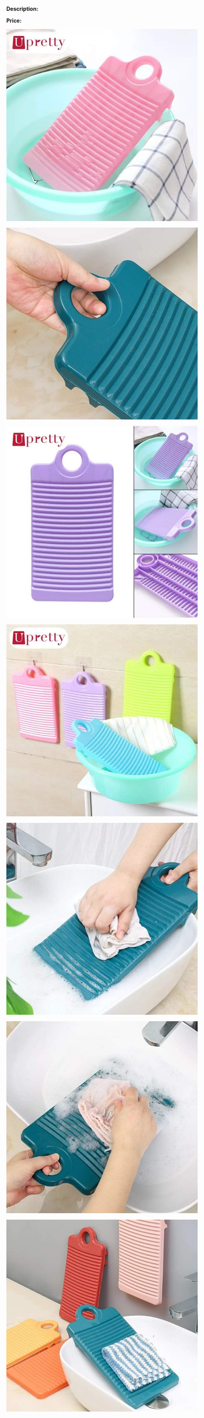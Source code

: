 **Description:**

**Price:**

![978.jpg](../images/978.jpg)

![979.jpg](../images/979.jpg)

![980.jpg](../images/980.jpg)

![981.jpg](../images/981.jpg)

![982.jpg](../images/982.jpg)

![983.jpg](../images/983.jpg)

![984.jpg](../images/984.jpg)